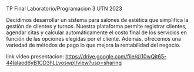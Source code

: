 TP Final Laboratorio/Programacion 3
UTN 2023

Decidimos desarrollar un sistema para salones de estética que simplifica la gestión de clientes y turnos. Nuestra plataforma permite registrar clientes, agendar citas y calcular automáticamente el costo final de los servicios en función de las opciones elegidas por el cliente. Además, ofrecemos una variedad de métodos de pago lo que mejora la rentabilidad del negocio.

link video presentacion: https://drive.google.com/file/d/10wQit65-44laIaod6yB1CD3hLLvoswpI/view?usp=sharing
 
